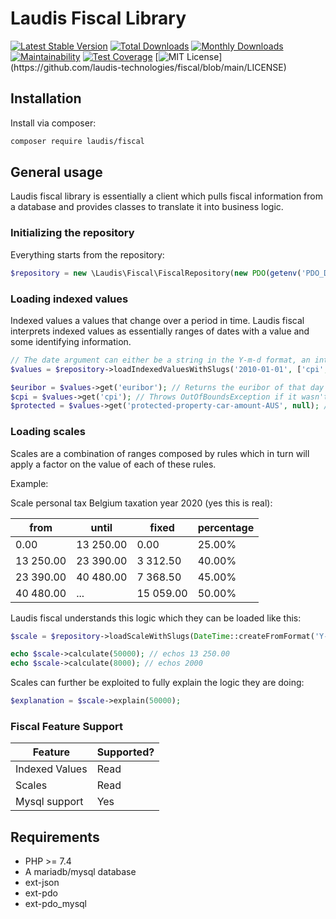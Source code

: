 # Laudis Fiscal Library

[![Latest Stable Version](https://poser.pugx.org/laudis/fiscal/v)](//packagist.org/packages/laudis/fiscal)
[![Total Downloads](https://poser.pugx.org/laudis/fiscal/downloads)](//packagist.org/packages/laudis/fiscal)
[![Monthly Downloads](https://poser.pugx.org/laudis/fiscal/d/monthly)](//packagist.org/packages/laudis/fiscal)
[![Maintainability](https://api.codeclimate.com/v1/badges/275c2269aa54c2c43210/maintainability)](https://codeclimate.com/github/laudis-technologies/fiscal/fiscal)
[![Test Coverage](https://api.codeclimate.com/v1/badges/275c2269aa54c2c43210/test_coverage)](https://codeclimate.com/github/laudis-technologies/fiscal/fiscal)
[![MIT License](https://img.shields.io/apm/l/atomic-design-ui.svg?)](https://github.com/laudis-technologies/fiscal/blob/main/LICENSE)

## Installation

Install via composer:

```bash
composer require laudis/fiscal
```

## General usage

Laudis fiscal library is essentially a client which pulls fiscal information from a database and provides classes to translate it into business logic.

### Initializing the repository

Everything starts from the repository:

```php
$repository = new \Laudis\Fiscal\FiscalRepository(new PDO(getenv('PDO_DSN'), getenv('USERNAME'), getenv('PASSWORD')));
```

### Loading indexed values

Indexed values a values that change over a period in time. Laudis fiscal interprets indexed values as essentially ranges of dates with a value and some identifying information.

```php
// The date argument can either be a string in the Y-m-d format, an integer representing a timestamp, or an object implementing \DateTimeInterface.
$values = $repository->loadIndexedValuesWithSlugs('2010-01-01', ['cpi', 'euribor', 'protected-property-car-amount-AUS']);

$euribor = $values->get('euribor'); // Returns the euribor of that day
$cpi = $values->get('cpi'); // Throws OutOfBoundsException if it wasn't found for that day
$protected = $values->get('protected-property-car-amount-AUS', null); // Will return null instead of throwing when it wasn't found on that day.
```

### Loading scales

Scales are a combination of ranges composed by rules which in turn will apply a factor on the value of each of these rules. 

Example:

Scale personal tax Belgium taxation year 2020 (yes this is real):

|from|until|fixed|percentage|
|---|---|----|---|
|0.00|13 250.00|0.00|25.00%|
|13 250.00|23 390.00|3 312.50|40.00%|
|23 390.00|40 480.00|7 368.50|45.00%|
|40 480.00|...|15 059.00|50.00%|

Laudis fiscal understands this logic which they can be loaded like this:

```php
$scale = $repository->loadScaleWithSlugs(DateTime::createFromFormat('Y-m-d', '2020-01-01'), ['personal-tax'])->first();

echo $scale->calculate(50000); // echos 13 250.00
echo $scale->calculate(8000); // echos 2000
```

Scales can further be exploited to fully explain the logic they are doing:

```php
$explanation = $scale->explain(50000);
```

### Fiscal Feature Support

| **Feature**          | **Supported?** |
|----------------------|----------------|
| Indexed Values       |  Read          |
| Scales               |  Read          |
| Mysql support        |  Yes           |

## Requirements

* PHP >= 7.4
* A mariadb/mysql database
* ext-json
* ext-pdo
* ext-pdo_mysql
